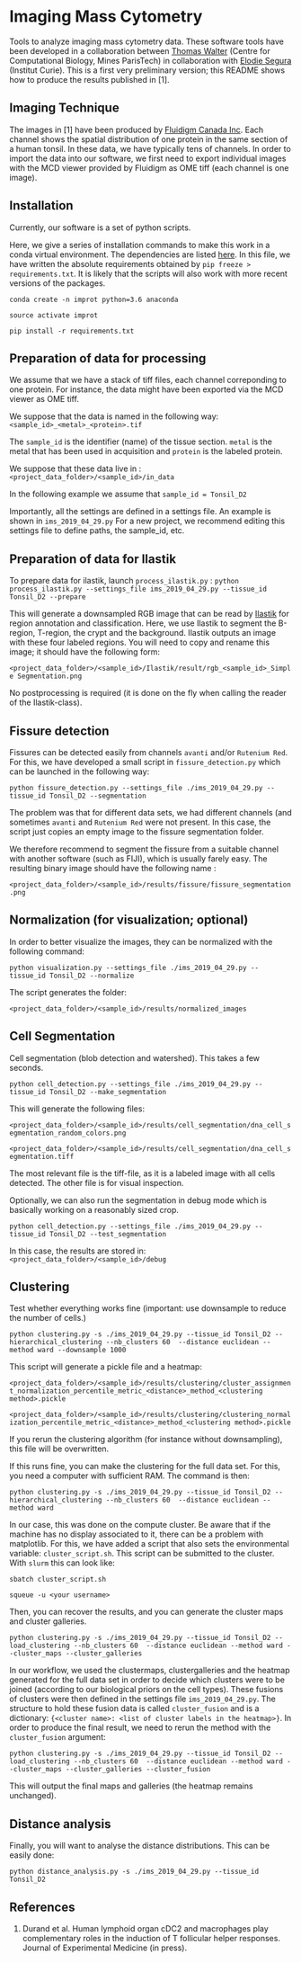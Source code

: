 # Imaging Mass Cytometry 

Tools to analyze imaging mass cytometry data. These software tools have been developed in a collaboration between [Thomas Walter](http://members.cbio.mines-paristech.fr/~twalter/index.html) (Centre for Computational Biology, Mines ParisTech) in collaboration with [Elodie Segura](https://science.curie.fr/members/elodie-segura/) (Institut Curie). This is a first very preliminary version; this README shows how to produce the results published in [1]. 

## Imaging Technique

The images in [1] have been produced by [Fluidigm Canada Inc](https://www.fluidigm.com). Each channel shows the spatial distribution of one protein in the same section of a human tonsil. In these data, we have typically tens of channels. In order to import the data into our software, we first need to export individual images with the MCD viewer provided by Fluidigm as OME tiff (each channel is one image). 

## Installation

Currently, our software is a set of python scripts. 

Here, we give a series of installation commands to make this work in a conda virtual environment. The dependencies are listed [here](requirements.txt). In this file, we have written the absolute requirements obtained by `pip freeze > requirements.txt`. It is likely that the scripts will also work with more recent versions of the packages. 

`conda create -n improt python=3.6 anaconda`

`source activate improt`

`pip install -r requirements.txt`

## Preparation of data for processing

We assume that we have a stack of tiff files, each channel correponding to one protein. 
For instance, the data might have been exported via the MCD viewer as OME tiff.

We suppose that the data is named in the following way: 
`<sample_id>_<metal>_<protein>.tif`

The `sample_id` is the identifier (name) of the tissue section. 
`metal` is the metal that has been used in acquisition and `protein` is the labeled protein. 

We suppose that these data live in :
`<project_data_folder>/<sample_id>/in_data`

In the following example we assume that 
`sample_id = Tonsil_D2`

Importantly, all the settings are defined in a settings file. 
An example is shown in `ims_2019_04_29.py`
For a new project, we recommend editing this settings file to define paths, the sample_id, etc. 

## Preparation of data for Ilastik

To prepare data for ilastik, launch `process_ilastik.py` : 
`python process_ilastik.py --settings_file ims_2019_04_29.py --tissue_id Tonsil_D2 --prepare`

This will generate a downsampled RGB image that can be read by [Ilastik](https://www.ilastik.org) for region annotation and classification. Here, we use Ilastik to segment the B-region, T-region, the crypt and the background. Ilastik outputs an image with these four labeled regions. You will need to copy and rename this image; it should have the following form: 

`<project_data_folder>/<sample_id>/Ilastik/result/rgb_<sample_id>_Simple Segmentation.png`

No postprocessing is required (it is done on the fly when calling the reader of the Ilastik-class). 

## Fissure detection

Fissures can be detected easily from channels `avanti` and/or `Rutenium Red`. For this, we have developed a small script in `fissure_detection.py` which can be launched in the following way: 

`python fissure_detection.py --settings_file ./ims_2019_04_29.py --tissue_id Tonsil_D2 --segmentation`

The problem was that for different data sets, we had different channels (and sometimes `avanti` and `Rutenium Red` were not present. In this case, the script just copies an empty image to the fissure segmentation folder. 

We therefore recommend to segment the fissure from a suitable channel with another software (such as FIJI), which is usually farely easy. The resulting binary image should have the following name : 

`<project_data_folder>/<sample_id>/results/fissure/fissure_segmentation.png`

## Normalization (for visualization; optional)

In order to better visualize the images, they can be normalized with the following command: 

`python visualization.py --settings_file ./ims_2019_04_29.py --tissue_id Tonsil_D2 --normalize`

The script generates the folder: 

`<project_data_folder>/<sample_id>/results/normalized_images`

## Cell Segmentation

Cell segmentation (blob detection and watershed). This takes a few seconds.

`python cell_detection.py --settings_file ./ims_2019_04_29.py --tissue_id Tonsil_D2 --make_segmentation`

This will generate the following files:

`<project_data_folder>/<sample_id>/results/cell_segmentation/dna_cell_segmentation_random_colors.png`

`<project_data_folder>/<sample_id>/results/cell_segmentation/dna_cell_segmentation.tiff`

The most relevant file is the tiff-file, as it is a labeled image with all cells detected. The other file is for visual inspection. 

Optionally, we can also run the segmentation in debug mode which is basically working on a reasonably sized crop. 

`python cell_detection.py --settings_file ./ims_2019_04_29.py --tissue_id Tonsil_D2 --test_segmentation`

In this case, the results are stored in:
`<project_data_folder>/<sample_id>/debug`

## Clustering

Test whether everything works fine (important: use downsample to reduce the number of cells.)

`python clustering.py -s ./ims_2019_04_29.py --tissue_id Tonsil_D2 --hierarchical_clustering --nb_clusters 60  --distance euclidean --method ward --downsample 1000`

This script will generate a pickle file and a heatmap:

`<project_data_folder>/<sample_id>/results/clustering/cluster_assignment_normalization_percentile_metric_<distance>_method_<clustering method>.pickle`

`<project_data_folder>/<sample_id>/results/clustering/clustering_normalization_percentile_metric_<distance>_method_<clustering method>.pickle`

If you rerun the clustering algorithm (for instance without downsampling), this file will be overwritten. 

If this runs fine, you can make the clustering for the full data set. For this, you need a computer with sufficient RAM. The command is then:

`python clustering.py -s ./ims_2019_04_29.py --tissue_id Tonsil_D2 --hierarchical_clustering --nb_clusters 60  --distance euclidean --method ward`

In our case, this was done on the compute cluster. Be aware that if the machine has no display associated to it, there can be a problem with matplotlib. For this, we have added a script that also sets the environmental variable: `cluster_script.sh`. This script can be submitted to the cluster. With `slurm` this can look like: 

`sbatch cluster_script.sh`

`squeue -u <your username>`

Then, you can recover the results, and you can generate the cluster maps and cluster galleries.

`python clustering.py -s ./ims_2019_04_29.py --tissue_id Tonsil_D2 --load_clustering --nb_clusters 60  --distance euclidean --method ward --cluster_maps --cluster_galleries`

In our workflow, we used the clustermaps, clustergalleries and the heatmap generated for the full data set in order to decide which clusters were to be joined (according to our biological priors on the cell types). These fusions of clusters were then defined in the settings file `ims_2019_04_29.py`. The structure to hold these fusion data is called `cluster_fusion` and is a dictionary: `{<cluster name>: <list of cluster labels in the heatmap>}`. In order to produce the final result, we need to rerun the method with the `cluster_fusion` argument: 

`python clustering.py -s ./ims_2019_04_29.py --tissue_id Tonsil_D2 --load_clustering --nb_clusters 60  --distance euclidean --method ward --cluster_maps --cluster_galleries --cluster_fusion`	

This will output the final maps and galleries (the heatmap remains unchanged). 

## Distance analysis

Finally, you will want to analyse the distance distributions. This can be easily done: 

`python distance_analysis.py -s ./ims_2019_04_29.py --tissue_id Tonsil_D2`

## References

1. Durand et al. Human lymphoid organ cDC2 and macrophages play complementary roles in the induction of T follicular helper responses. Journal of Experimental Medicine (in press).

